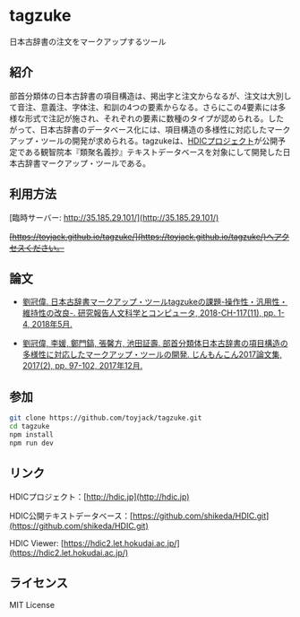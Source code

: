 # tagzuke

日本古辞書の注文をマークアップするツール

## 紹介

部首分類体の日本古辞書の項目構造は、掲出字と注文からなるが、注文は大別して音注、意義注、字体注、和訓の4つの要素からなる。さらにこの4要素には多様な形式で注記が施され、それぞれの要素に数種のタイプが認められる。したがって、日本古辞書のデータベース化には、項目構造の多様性に対応したマークアップ・ツールの開発が求められる。tagzukeは、[HDICプロジェクト](http://hdic.jp)が公開予定である観智院本『類聚名義抄』テキストデータベースを対象にして開発した日本古辞書マークアップ・ツールである。

## 利用方法

[臨時サーバー: http://35.185.29.101/](http://35.185.29.101/)

~~[https://toyjack.github.io/tagzuke/](https://toyjack.github.io/tagzuke/)へアクセスください。~~

## 論文

* [劉冠偉. 日本古辞書マークアップ・ツールtagzukeの課題-操作性・汎用性・維持性の改良-. 研究報告人文科学とコンピュータ, 2018-CH-117(11), pp. 1-4, 2018年5月.](http://id.nii.ac.jp/1001/00187427/)

* [劉冠偉, 李媛, 鄭門鎬, 張馨方, 池田証壽. 部首分類体日本古辞書の項目構造の多様性に対応したマークアップ・ツールの開発. じんもんこん2017論文集, 2017(2), pp. 97-102, 2017年12月.](http://id.nii.ac.jp/1001/00184642/)

## 参加

```bash
git clone https://github.com/toyjack/tagzuke.git
cd tagzuke
npm install
npm run dev
```

## リンク

HDICプロジェクト：[http://hdic.jp](http://hdic.jp)

HDIC公開テキストデータベース：[https://github.com/shikeda/HDIC.git](https://github.com/shikeda/HDIC.git)

HDIC Viewer: [https://hdic2.let.hokudai.ac.jp/](https://hdic2.let.hokudai.ac.jp/)

## ライセンス

MIT License
